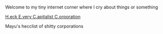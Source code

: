<div class="centertext">
  
Welcome to my tiny internet corner where I cry about things or something

<div class="bigtext">
  
[H.eck E.very C.apitalist C.orporation](/hecclist.md)

</span>
<span class="smalltext">

Mayu's hecclist of shitty corporations

</span>

</div>
